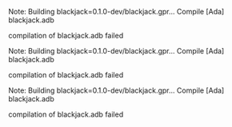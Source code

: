 Note: Building blackjack=0.1.0-dev/blackjack.gpr...
Compile
   [Ada]          blackjack.adb

   compilation of blackjack.adb failed

Note: Building blackjack=0.1.0-dev/blackjack.gpr...
Compile
   [Ada]          blackjack.adb

   compilation of blackjack.adb failed

Note: Building blackjack=0.1.0-dev/blackjack.gpr...
Compile
   [Ada]          blackjack.adb

   compilation of blackjack.adb failed

